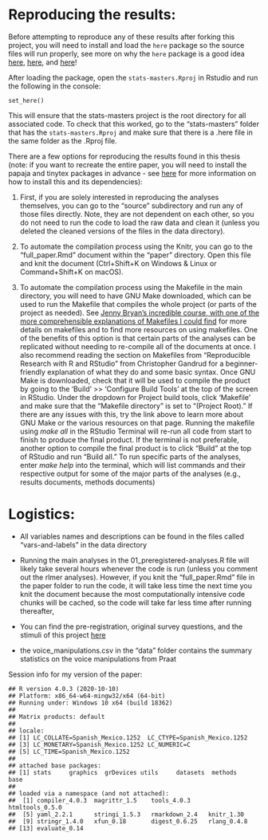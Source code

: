 
# Reproducing the results:

Before attempting to reproduce any of these results after forking this
project, you will need to install and load the `here` package so the
source files will run properly, see more on why the `here` package is a
good idea
[here](http://jenrichmond.rbind.io/post/how-to-use-the-here-package/),
[here](https://github.com/jennybc/here_here), and
[here](https://malco.io/2018/11/05/why-should-i-use-the-here-package-when-i-m-already-using-projects/)\!

After loading the package, open the `stats-masters.Rproj` in Rstudio and
run the following in the console:

`set_here()`

This will ensure that the stats-masters project is the root directory
for all associated code. To check that this worked, go to the
“stats-masters” folder that has the `stats-masters.Rproj` and make
sure that there is a .here file in the same folder as the .Rproj file.

There are a few options for reproducing the results found in this thesis
(note: if you want to recreate the entire paper, you will need to
install the papaja and tinytex packages in advance - see
[here](https://github.com/crsh/papaja) for more information on how to
install this and its dependencies):

1)  First, if you are solely interested in reproducing the analyses
    themselves, you can go to the “source” subdirectory and run any of
    those files directly. Note, they are not dependent on each other, so
    you do not need to run the code to load the raw data and clean it
    (unless you deleted the cleaned versions of the files in the data
    directory).

2)  To automate the compilation process using the Knitr, you can go to
    the “full\_paper.Rmd” document within the “paper” directory. Open
    this file and knit the document (Ctrl+Shift+K on Windows & Linux or
    Command+Shift+K on macOS).

3)  To automate the compilation process using the Makefile in the main
    directory, you will need to have GNU Make downloaded, which can be
    used to run the Makefile that compiles the whole project (or parts
    of the project as needed). See [Jenny Bryan’s incredible course,
    with one of the more comprehensible explanations of Makefiles I
    could find](https://stat545.com/automation-overview.html) for more
    details on makefiles and to find more resources on using makefiles.
    One of the benefits of this option is that certain parts of the
    analyses can be replicated without needing to re-compile all of the
    documents at once. I also recommend reading the section on Makefiles
    from “Reproducible Research with R and RStudio” from Christopher
    Gandrud for a beginner-friendly explanation of what they do and some
    basic syntax. Once GNU Make is downloaded, check that it will be
    used to compile the product by going to the ‘Build’ \>\> ‘Configure
    Build Tools’ at the top of the screen in RStudio. Under the dropdown
    for Project build tools, click ‘Makefile’ and make sure that the
    “Makefile directory” is set to “(Project Root).” If there are any
    issues with this, try the link above to learn more about GNU Make or
    the various resources on that page. Running the makefile using *make
    all* in the RStudio Terminal will re-run all code from start to
    finish to produce the final product. If the terminal is not
    preferable, another option to compile the final product is to click
    “Build” at the top of RStudio and run “Build all.” To run specific
    parts of the analyses, enter *make help* into the terminal, which
    will list commands and their respective output for some of the major
    parts of the analyses (e.g., results documents, methods documents)

# Logistics:

  - All variables names and descriptions can be found in the files
    called “vars-and-labels” in the data directory

  - Running the main analyses in the 01\_preregistered-analyses.R file
    will likely take several hours whenever the code is run (unless you
    comment out the rlmer analyses). However, if you knit the
    “full\_paper.Rmd” file in the paper folder to run the code, it
    will take less time the next time you knit the document because the
    most computationally intensive code chunks will be cached, so the
    code will take far less time after running thereafter,

  - You can find the pre-registration, original survey questions, and
    the stimuli of this project [here](https://osf.io/r8m2u/)

  - the voice\_manipulations.csv in the “data” folder contains the
    summary statistics on the voice manipulations from Praat

Session info for my version of the paper:

    ## R version 4.0.3 (2020-10-10)
    ## Platform: x86_64-w64-mingw32/x64 (64-bit)
    ## Running under: Windows 10 x64 (build 18362)
    ## 
    ## Matrix products: default
    ## 
    ## locale:
    ## [1] LC_COLLATE=Spanish_Mexico.1252  LC_CTYPE=Spanish_Mexico.1252   
    ## [3] LC_MONETARY=Spanish_Mexico.1252 LC_NUMERIC=C                   
    ## [5] LC_TIME=Spanish_Mexico.1252    
    ## 
    ## attached base packages:
    ## [1] stats     graphics  grDevices utils     datasets  methods   base     
    ## 
    ## loaded via a namespace (and not attached):
    ##  [1] compiler_4.0.3  magrittr_1.5    tools_4.0.3     htmltools_0.5.0
    ##  [5] yaml_2.2.1      stringi_1.5.3   rmarkdown_2.4   knitr_1.30     
    ##  [9] stringr_1.4.0   xfun_0.18       digest_0.6.25   rlang_0.4.8    
    ## [13] evaluate_0.14
